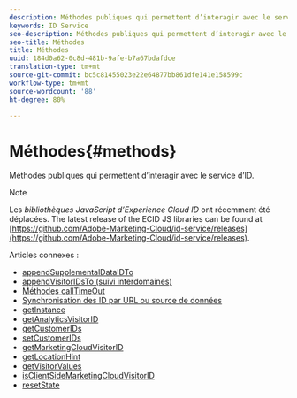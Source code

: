 ```yaml
---
description: Méthodes publiques qui permettent d’interagir avec le service d’ID.
keywords: ID Service
seo-description: Méthodes publiques qui permettent d’interagir avec le service d’ID.
seo-title: Méthodes
title: Méthodes
uuid: 184d0a62-0c8d-481b-9afe-b7a67bdafdce
translation-type: tm+mt
source-git-commit: bc5c81455023e22e64877bb861dfe141e158599c
workflow-type: tm+mt
source-wordcount: '88'
ht-degree: 80%

---
```



# Méthodes{#methods}

Méthodes publiques qui permettent d’interagir avec le service d’ID.

>[!NOTE]
>
>Les *bibliothèques JavaScript d’Experience Cloud ID* ont récemment été déplacées. The latest release of the ECID JS libraries can be found at [https://github.com/Adobe-Marketing-Cloud/id-service/releases](https://github.com/Adobe-Marketing-Cloud/id-service/releases).

Articles connexes :

+ [appendSupplementalDataIDTo](appendsupplementaldataidto.md)
+ [appendVisitorIDsTo (suivi interdomaines)](appendvisitorid.md)
+ [Méthodes callTimeOut](timeout-functions.md)
+ [Synchronisation des ID par URL ou source de données](idsync.md)
+ [getInstance](getinstance.md)
+ [getAnalyticsVisitorID](getanalyticsvisitorid.md)
+ [getCustomerIDs](getcustomerids.md)
+ [setCustomerIDs](setcustomerids.md)
+ [getMarketingCloudVisitorID](getmcvid.md)
+ [getLocationHint](getlocationhint.md)
+ [getVisitorValues](getvisitorvalues.md)
+ [isClientSideMarketingCloudVisitorID](client-side-id.md)
+ [resetState](resetstate.md)

